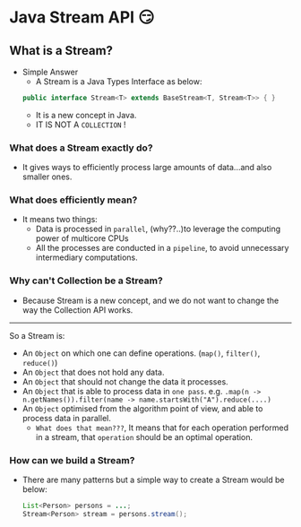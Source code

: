 # Java Stream API :smirk:

## What is a Stream?

* Simple Answer
    - A Stream is a Java Types Interface as below:
    ```java
    public interface Stream<T> extends BaseStream<T, Stream<T>> { }
    ``` 
    - It is a new concept in Java.
    - IT IS NOT A `COLLECTION` !

### What does a Stream exactly do?

* It gives ways to efficiently process large amounts of data...and also smaller ones.

### What does efficiently mean?

* It means two things:
    - Data is processed in `parallel`, (why??..)to leverage the computing power of multicore CPUs
    - All the processes are conducted in a `pipeline`, to avoid unnecessary intermediary computations.

### Why can't Collection be a Stream?

* Because Stream is a new concept, and we do not want to change the way the Collection API works.

---

So a Stream is: 

* An `Object` on which one can define operations. (`map()`, `filter()`, `reduce()`)
* An `Object` that does not hold any data.
* An `Object` that should not change the data it processes.
* An `Object` that is able to process data in `one pass`.
    e.g. `.map(n -> n.getNames()).filter(name -> name.startsWith("A").reduce(....)`
* An `Object` optimised from the algorithm point of view, and able to process data in parallel.
    * `What does that mean???`, It means that for each operation performed in a stream, 
    that `operation` should be an optimal operation.

### How can we build a Stream?

- There are many patterns but a simple way to create a Stream would be below:
        
    ```java
    List<Person> persons = ...;
    Stream<Person> stream = persons.stream();
    ```